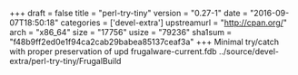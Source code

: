 +++
draft = false
title = "perl-try-tiny"
version = "0.27-1"
date = "2016-09-07T18:50:18"
categories = ['devel-extra']
upstreamurl = "http://cpan.org/"
arch = "x86_64"
size = "17756"
usize = "79236"
sha1sum = "f48b9ff2ed0e1f94ca2cab29babea85137ceaf3a"
+++
Minimal try/catch with proper preservation of upd frugalware-current.fdb ../source/devel-extra/perl-try-tiny/FrugalBuild